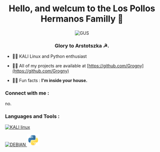 <h1 align="center">Hello, and welcum to the Los Pollos Hermanos Familly 🍗 </h1>
<p align="center">
<img src="https://media.tenor.com/-ZTRnNnkX6gAAAAC/gustavo-fring.gif" alt="GUS" align="center" width="100" height="100"/> 
</p>
<h3 align="center">Glory to Arstotszka ☭.</h3>

- 👨‍💻 KALI Linux and Python enthusiast

- 👨‍💻 All of my projects are available at [https://github.com/Grogny](https://github.com/Grogny)

- 👨‍💻 Fun facts : **I'm inside your house.**

<h3 align="left">Connect with me :</h3>
no.
<p align="left">
</p>

<h3 align="left">Languages and Tools :</h3>
<p align="left"> <a href="https://www.linux.org/" target="_blank" rel="noreferrer"> <img src="https://img.icons8.com/?size=512&id=qBWtR72kluCU&format=png" alt="KALI linux" width="50" height="50"/> <p align="left"> <a href="" target="_blank" rel="noreferrer"> <img src="https://cdn1.iconfinder.com/data/icons/Vista-Inspirate_1.0/128x128/apps/debian.png" alt="DEBIAN" width="50" height="50"/> </a> <a href="https://www.python.org" target="_blank" rel="noreferrer"> <img src="https://raw.githubusercontent.com/devicons/devicon/master/icons/python/python-original.svg" alt="python" width="40" height="40"/> </a> </p>
